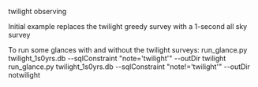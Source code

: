 twilight observing


Initial example replaces the twilight greedy survey with a 1-second all sky survey

To run some glances with and without the twilight surveys:
run_glance.py twilight_1s0yrs.db --sqlConstraint "note='twilight'" --outDir twilight
run_glance.py twilight_1s0yrs.db --sqlConstraint "note!='twilight'" --outDir notwilight
